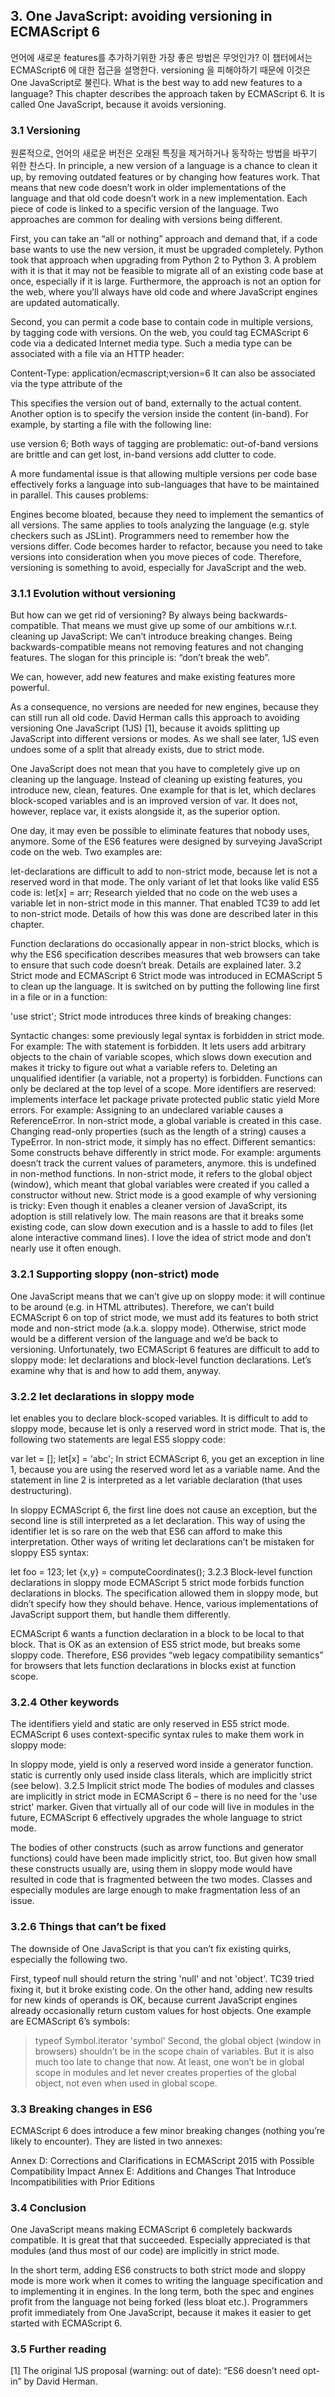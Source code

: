## 3. One JavaScript: avoiding versioning in ECMAScript 6

언어에 새로운 features를 추가하기위한 가장 좋은 방법은 무엇인가? 이 챕터에서는 ECMAScript6 에 대한 접근을 설명한다. versioning 을 피해야하기 때문에 이것은 One JavaScript로 불린다. 
What is the best way to add new features to a language? This chapter describes the approach taken by ECMAScript 6. It is called One JavaScript, because it avoids versioning.

### 3.1 Versioning

원론적으로, 언어의 새로운 버전은 오래된 특징을 제거하거나 동작하는 방법을 바꾸기 위한 찬스다. 
In principle, a new version of a language is a chance to clean it up, by removing outdated features or by changing how features work. That means that new code doesn’t work in older implementations of the language and that old code doesn’t work in a new implementation. Each piece of code is linked to a specific version of the language. Two approaches are common for dealing with versions being different.

First, you can take an “all or nothing” approach and demand that, if a code base wants to use the new version, it must be upgraded completely. Python took that approach when upgrading from Python 2 to Python 3. A problem with it is that it may not be feasible to migrate all of an existing code base at once, especially if it is large. Furthermore, the approach is not an option for the web, where you’ll always have old code and where JavaScript engines are updated automatically.

Second, you can permit a code base to contain code in multiple versions, by tagging code with versions. On the web, you could tag ECMAScript 6 code via a dedicated Internet media type. Such a media type can be associated with a file via an HTTP header:

Content-Type: application/ecmascript;version=6
It can also be associated via the type attribute of the <script> element (whose default value is text/javascript):

<script type="application/ecmascript;version=6">
    ···
</script>
This specifies the version out of band, externally to the actual content. Another option is to specify the version inside the content (in-band). For example, by starting a file with the following line:

use version 6;
Both ways of tagging are problematic: out-of-band versions are brittle and can get lost, in-band versions add clutter to code.

A more fundamental issue is that allowing multiple versions per code base effectively forks a language into sub-languages that have to be maintained in parallel. This causes problems:

Engines become bloated, because they need to implement the semantics of all versions. The same applies to tools analyzing the language (e.g. style checkers such as JSLint).
Programmers need to remember how the versions differ.
Code becomes harder to refactor, because you need to take versions into consideration when you move pieces of code.
Therefore, versioning is something to avoid, especially for JavaScript and the web.

### 3.1.1 Evolution without versioning
But how can we get rid of versioning? By always being backwards-compatible. That means we must give up some of our ambitions w.r.t. cleaning up JavaScript: We can’t introduce breaking changes. Being backwards-compatible means not removing features and not changing features. The slogan for this principle is: “don’t break the web”.

We can, however, add new features and make existing features more powerful.

As a consequence, no versions are needed for new engines, because they can still run all old code. David Herman calls this approach to avoiding versioning One JavaScript (1JS) [1], because it avoids splitting up JavaScript into different versions or modes. As we shall see later, 1JS even undoes some of a split that already exists, due to strict mode.

One JavaScript does not mean that you have to completely give up on cleaning up the language. Instead of cleaning up existing features, you introduce new, clean, features. One example for that is let, which declares block-scoped variables and is an improved version of var. It does not, however, replace var, it exists alongside it, as the superior option.

One day, it may even be possible to eliminate features that nobody uses, anymore. Some of the ES6 features were designed by surveying JavaScript code on the web. Two examples are:

let-declarations are difficult to add to non-strict mode, because let is not a reserved word in that mode. The only variant of let that looks like valid ES5 code is:
  let[x] = arr;
Research yielded that no code on the web uses a variable let in non-strict mode in this manner. That enabled TC39 to add let to non-strict mode. Details of how this was done are described later in this chapter.

Function declarations do occasionally appear in non-strict blocks, which is why the ES6 specification describes measures that web browsers can take to ensure that such code doesn’t break. Details are explained later.
3.2 Strict mode and ECMAScript 6
Strict mode was introduced in ECMAScript 5 to clean up the language. It is switched on by putting the following line first in a file or in a function:

'use strict';
Strict mode introduces three kinds of breaking changes:

Syntactic changes: some previously legal syntax is forbidden in strict mode. For example:
The with statement is forbidden. It lets users add arbitrary objects to the chain of variable scopes, which slows down execution and makes it tricky to figure out what a variable refers to.
Deleting an unqualified identifier (a variable, not a property) is forbidden.
Functions can only be declared at the top level of a scope.
More identifiers are reserved: implements interface let package private protected public static yield
More errors. For example:
Assigning to an undeclared variable causes a ReferenceError. In non-strict mode, a global variable is created in this case.
Changing read-only properties (such as the length of a string) causes a TypeError. In non-strict mode, it simply has no effect.
Different semantics: Some constructs behave differently in strict mode. For example:
arguments doesn’t track the current values of parameters, anymore.
this is undefined in non-method functions. In non-strict mode, it refers to the global object (window), which meant that global variables were created if you called a constructor without new.
Strict mode is a good example of why versioning is tricky: Even though it enables a cleaner version of JavaScript, its adoption is still relatively low. The main reasons are that it breaks some existing code, can slow down execution and is a hassle to add to files (let alone interactive command lines). I love the idea of strict mode and don’t nearly use it often enough.

### 3.2.1 Supporting sloppy (non-strict) mode
One JavaScript means that we can’t give up on sloppy mode: it will continue to be around (e.g. in HTML attributes). Therefore, we can’t build ECMAScript 6 on top of strict mode, we must add its features to both strict mode and non-strict mode (a.k.a. sloppy mode). Otherwise, strict mode would be a different version of the language and we’d be back to versioning. Unfortunately, two ECMAScript 6 features are difficult to add to sloppy mode: let declarations and block-level function declarations. Let’s examine why that is and how to add them, anyway.

### 3.2.2 let declarations in sloppy mode
let enables you to declare block-scoped variables. It is difficult to add to sloppy mode, because let is only a reserved word in strict mode. That is, the following two statements are legal ES5 sloppy code:

var let = [];
let[x] = 'abc';
In strict ECMAScript 6, you get an exception in line 1, because you are using the reserved word let as a variable name. And the statement in line 2 is interpreted as a let variable declaration (that uses destructuring).

In sloppy ECMAScript 6, the first line does not cause an exception, but the second line is still interpreted as a let declaration. This way of using the identifier let is so rare on the web that ES6 can afford to make this interpretation. Other ways of writing let declarations can’t be mistaken for sloppy ES5 syntax:

let foo = 123;
let {x,y} = computeCoordinates();
3.2.3 Block-level function declarations in sloppy mode
ECMAScript 5 strict mode forbids function declarations in blocks. The specification allowed them in sloppy mode, but didn’t specify how they should behave. Hence, various implementations of JavaScript support them, but handle them differently.

ECMAScript 6 wants a function declaration in a block to be local to that block. That is OK as an extension of ES5 strict mode, but breaks some sloppy code. Therefore, ES6 provides “web legacy compatibility semantics” for browsers that lets function declarations in blocks exist at function scope.

### 3.2.4 Other keywords
The identifiers yield and static are only reserved in ES5 strict mode. ECMAScript 6 uses context-specific syntax rules to make them work in sloppy mode:

In sloppy mode, yield is only a reserved word inside a generator function.
static is currently only used inside class literals, which are implicitly strict (see below).
3.2.5 Implicit strict mode
The bodies of modules and classes are implicitly in strict mode in ECMAScript 6 – there is no need for the 'use strict' marker. Given that virtually all of our code will live in modules in the future, ECMAScript 6 effectively upgrades the whole language to strict mode.

The bodies of other constructs (such as arrow functions and generator functions) could have been made implicitly strict, too. But given how small these constructs usually are, using them in sloppy mode would have resulted in code that is fragmented between the two modes. Classes and especially modules are large enough to make fragmentation less of an issue.

### 3.2.6 Things that can’t be fixed
The downside of One JavaScript is that you can’t fix existing quirks, especially the following two.

First, typeof null should return the string 'null' and not 'object'. TC39 tried fixing it, but it broke existing code. On the other hand, adding new results for new kinds of operands is OK, because current JavaScript engines already occasionally return custom values for host objects. One example are ECMAScript 6’s symbols:

> typeof Symbol.iterator
'symbol'
Second, the global object (window in browsers) shouldn’t be in the scope chain of variables. But it is also much too late to change that now. At least, one won’t be in global scope in modules and let never creates properties of the global object, not even when used in global scope.

### 3.3 Breaking changes in ES6
ECMAScript 6 does introduce a few minor breaking changes (nothing you’re likely to encounter). They are listed in two annexes:

Annex D: Corrections and Clarifications in ECMAScript 2015 with Possible Compatibility Impact
Annex E: Additions and Changes That Introduce Incompatibilities with Prior Editions
### 3.4 Conclusion
One JavaScript means making ECMAScript 6 completely backwards compatible. It is great that that succeeded. Especially appreciated is that modules (and thus most of our code) are implicitly in strict mode.

In the short term, adding ES6 constructs to both strict mode and sloppy mode is more work when it comes to writing the language specification and to implementing it in engines. In the long term, both the spec and engines profit from the language not being forked (less bloat etc.). Programmers profit immediately from One JavaScript, because it makes it easier to get started with ECMAScript 6.

### 3.5 Further reading
[1] The original 1JS proposal (warning: out of date): “ES6 doesn’t need opt-in” by David Herman.

